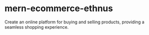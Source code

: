 # mern-ecommerce-ethnus
 Create an online platform for buying and selling products, providing a seamless  shopping experience.
